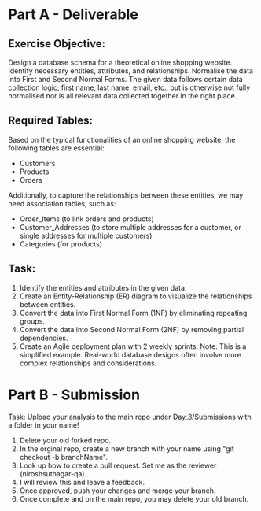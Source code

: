 # Part A - Deliverable

## Exercise Objective:
Design a database schema for a theoretical online shopping website. Identify necessary entities, attributes, and relationships. Normalise the data into First and Second Normal Forms. The given data follows certain data collection logic; first name, last name, email, etc., but is otherwise not fully normalised nor is all relevant data collected together in the right place.

## Required Tables:
Based on the typical functionalities of an online shopping website, the following tables are essential:

- Customers
- Products
- Orders

Additionally, to capture the relationships between these entities, we may need association tables, such as:

- Order_Items (to link orders and products)
- Customer_Addresses (to store multiple addresses for a customer, or single addresses for multiple customers)
- Categories (for products)

## Task:

1.	Identify the entities and attributes in the given data.
2.	Create an Entity-Relationship (ER) diagram to visualize the relationships between entities.
3.	Convert the data into First Normal Form (1NF) by eliminating repeating groups.
4.	Convert the data into Second Normal Form (2NF) by removing partial dependencies.
5.	Create an Agile deployment plan with 2 weekly sprints. 
Note: This is a simplified example. Real-world database designs often involve more complex relationships and considerations.


# Part B - Submission

Task: Upload your analysis to the main repo under Day_3/Submissions with a folder in your name!

 1. Delete your old forked repo.
 2. In the orginal repo, create a new branch with your name using "git checkout -b branchName".
 3. Look up how to create a pull request. Set me as the reviewer (niroshsuthagar-qa).
 4. I will review this and leave a feedback. 
 5. Once approved, push your changes and merge your branch.
 6. Once complete and on the main repo, you may delete your old branch.
